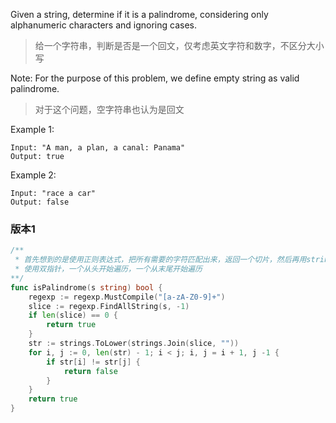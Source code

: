 Given a string, determine if it is a palindrome, considering only alphanumeric characters and ignoring cases.
> 给一个字符串，判断是否是一个回文，仅考虑英文字符和数字，不区分大小写

Note: For the purpose of this problem, we define empty string as valid palindrome.
> 对于这个问题，空字符串也认为是回文

Example 1:
```
Input: "A man, a plan, a canal: Panama"
Output: true
```
Example 2:
```
Input: "race a car"
Output: false
```
### 版本1
```go
/**
 * 首先想到的是使用正则表达式，把所有需要的字符匹配出来，返回一个切片，然后再用strings.Join()函数转换为字符串，在统一转换为小写，对字符串进行遍历，
 * 使用双指针，一个从头开始遍历，一个从末尾开始遍历
**/
func isPalindrome(s string) bool {
    regexp := regexp.MustCompile("[a-zA-Z0-9]+")
    slice := regexp.FindAllString(s, -1)
    if len(slice) == 0 {
        return true
    }
    str := strings.ToLower(strings.Join(slice, ""))
    for i, j := 0, len(str) - 1; i < j; i, j = i + 1, j -1 {
        if str[i] != str[j] {
            return false
        }
    }
    return true
}
```
